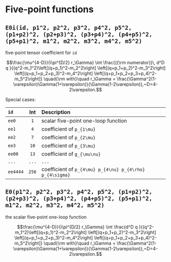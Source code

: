 # Five-point functions

##  `E0i(id, p1^2, p2^2, p3^2, p4^2, p5^2, (p1+p2)^2, (p2+p3)^2, (p3+p4)^2, (p4+p5)^2, (p5+p1)^2, m1^2, m2^2, m3^2, m4^2, m5^2)`

five-point tensor coefficient for `id`

```math
\frac{\mu^{4-D}}{i\pi^{D/2} r_\Gamma} \int
\frac{({\rm numerator})\, d^D q }{(q^2-m_1^2)\left[(q+p_1)^2-m_2^2\right]
\left[(q+p_1+p_2)^2-m_3^2\right] \left[(q+p_1+p_2+p_3)^2-m_4^2\right]
 \left[(q+p_1+p_2+p_3+p_4)^2-m_5^2\right]}
\quad{\rm with}\quad r_\Gamma = \frac{\Gamma^2(1-\varepsilon)\Gamma(1+\varepsilon)}{\Gamma(1-2\varepsilon)},~D=4-2\varepsilon.
```

Special cases:

| `id` | Int | Description |
|:---|:---:|:---|
| `ee0` |`1` | scalar five-point one-loop function |
| `ee1` | `4` | coefficient of ``p_{1\mu}`` |
| `ee2` | `7` | coefficient of ``p_{2\mu}`` |
| `ee3` | `10` | coefficient of ``p_{3\mu}`` |
| `ee00` | `13` | coefficient of ``g_{\mu\nu}`` |
| `...` | `...` |  `...` |
| `ee4444` | `256` | coefficient of ``p_{4\mu} p_{4\nu} p_{4\rho} p_{4\sigma}`` |


##  `E0(p1^2, p2^2, p3^2, p4^2, p5^2, (p1+p2)^2, (p2+p3)^2, (p3+p4)^2, (p4+p5)^2, (p5+p1)^2, m1^2, m2^2, m3^2, m4^2, m5^2)`

the scalar five-point one-loop function

```math
\frac{\mu^{4-D}}{i\pi^{D/2} r_\Gamma} \int
\frac{d^D q }{(q^2-m_1^2)\left[(q+p_1)^2-m_2^2\right]
\left[(q+p_1+p_2)^2-m_3^2\right] \left[(q+p_1+p_2+p_3)^2-m_4^2\right]
\left[(q+p_1+p_2+p_3+p_4)^2-m_5^2\right]}
\quad{\rm with}\quad r_\Gamma = \frac{\Gamma^2(1-\varepsilon)\Gamma(1+\varepsilon)}{\Gamma(1-2\varepsilon)},~D=4-2\varepsilon.
```
